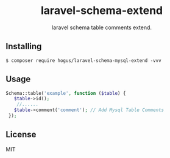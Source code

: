 <h1 align="center"> laravel-schema-extend </h1>

<p align="center"> laravel schema table comments extend.</p>


## Installing

```shell
$ composer require hogus/laravel-schema-mysql-extend -vvv
```

## Usage

```php
Schema::table('example', function ($table) {
   $table->id();
    //......
   $table->comment('comment'); // Add Mysql Table Comments
 });
```

## License

MIT
